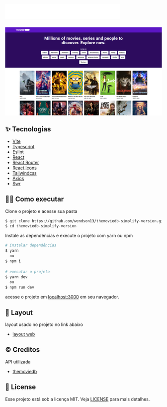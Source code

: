 # ![TheMovieDB](/public/logo.svg)

![Cover](.github/cover.png)

## ✨ Tecnologias

- [Vite](https://vitejs.dev/)
- [Typescript](https://www.typescriptlang.org/)
- [Eslint](https://eslint.org/)
- [React](https://reactjs.org/)
- [React Router](https://reactrouter.com/)
- [React Icons](https://react-icons.github.io/react-icons/)
- [Tailwindcss](https://tailwindcss.com/)
- [Axios](https://github.com/axios/axios)
- [Swr](https://swr.vercel.app/)

## 🧑‍💻 Como executar

Clone o projeto e acesse sua pasta

```bash
$ git clone https://github.com/wendson13/themoviedb-simplify-version.git
$ cd themoviedb-simplify-version
```

Instale as dependências e execute o projeto com yarn ou npm

```bash
# instalar dependências
$ yarn
  ou
$ npm i

# executar o projeto
$ yarn dev
  ou
$ npm run dev
```

acesse o projeto em [localhost:3000](http://localhost:3000) em seu navegador.

## 📌 Layout

layout usado no projeto no link abaixo

- [layout web](https://www.figma.com/file/rM7WPqhLY9ObnGzSCeWLxB/Teste-Front-End)

## ©️ Creditos

API utilizada

- [themoviedb](https://developers.themoviedb.org/3)

## 📝 License

Esse projeto está sob a licença MIT. Veja [LICENSE](LICENSE) para mais detalhes.
